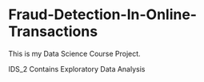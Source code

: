 # Fraud-Detection-In-Online-Transactions
This is my Data Science Course Project.

IDS_2 Contains Exploratory Data Analysis
